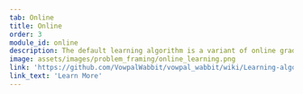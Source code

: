 ```yaml
---
tab: Online
title: Online
order: 3
module_id: online
description: The default learning algorithm is a variant of online gradient descent. The main difference from vanilla online gradient descent is fast and correct handling of large importance weights.
image: assets/images/problem_framing/online_learning.png
link: 'https://github.com/VowpalWabbit/vowpal_wabbit/wiki/Learning-algorithm'
link_text: 'Learn More'
---
```

